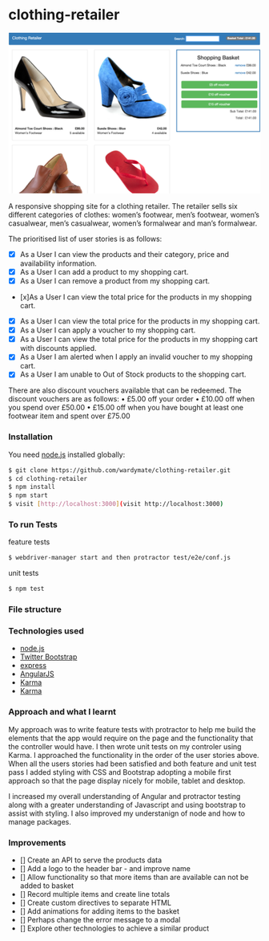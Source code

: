 # clothing-retailer

![Screen shot](public/images/Screen-shot.png)

A responsive shopping site for a clothing retailer. The retailer sells six different categories of clothes: women’s footwear, men’s footwear, women’s casualwear, men’s casualwear, women’s formalwear and man’s formalwear.

The prioritised list of user stories is as follows:
- [x] As a User I can view the products and their category, price and availability information.
- [x] As a User I can add a product to my shopping cart.
- [x] As a User I can remove a product from my shopping cart.
- [x]As a User I can view the total price for the products in my shopping cart.
- [x] As a User I can view the total price for the products in my shopping
cart.
- [x] As a User I can apply a voucher to my shopping cart.
- [x] As a User I can view the total price for the products in my shopping cart with discounts applied.
- [x] As a User I am alerted when I apply an invalid voucher to my shopping cart.
- [x] As a User I am unable to Out of Stock products to the shopping cart.

There are also discount vouchers available that can be redeemed. The discount vouchers are as follows:
• £5.00 off your order
• £10.00 off when you spend over £50.00
• £15.00 off when you have bought at least one footwear item and spent over £75.00

### Installation

You need [node.js](http://nodejs.org) installed globally:

```sh
$ git clone https://github.com/wardymate/clothing-retailer.git
$ cd clothing-retailer
$ npm install
$ npm start
$ visit [http://localhost:3000](visit http://localhost:3000)
```

### To run Tests

feature tests

```sh
$ webdriver-manager start and then protractor test/e2e/conf.js
```
unit tests

```sh
$ npm test
```

### File structure

### Technologies used

* [node.js](http://nodejs.org)
* [Twitter Bootstrap](http://twitter.github.com/bootstrap/)
* [express](http://expressjs.com)
* [AngularJS](http://angularjs.org)
* [Karma](http://karma-runner.github.io/0.12/index.html)
* [Karma](http://angular.github.io/protractor/#/)

### Approach and what I learnt

My approach was to write feature tests with protractor to help me build the elements that the app would require on the page and the functionality that the controller would have. I then wrote unit tests on my controler using Karma. I approached the functionality in the order of the user stories above. When all the users stories had been satisfied and both feature and unit test pass I added styling with CSS and Bootstrap adopting a mobile first approach so that the page display nicely for mobile, tablet and desktop.

I increased my overall understanding of Angular and protractor testing along with a greater understanding of Javascript and using bootstrap to assist with styling. I also improved my understanign of node and how to manage packages.

### Improvements

- [] Create an API to serve the products data
- [] Add a logo to the header bar - and improve name
- [] Allow functionality so that more items than are available can not be added to basket
- [] Record multiple items and create line totals
- [] Create custom directives to separate HTML
- [] Add animations for adding items to the basket
- [] Perhaps change the error message to a modal
- [] Explore other technologies to achieve a similar product
